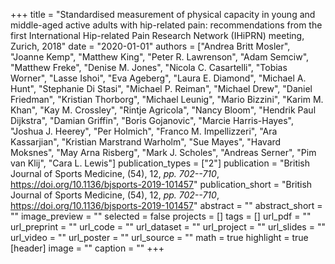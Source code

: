 +++
title = "Standardised measurement of physical capacity in young and middle-aged active adults with hip-related pain: recommendations from the first International Hip-related Pain Research Network (IHiPRN) meeting, Zurich, 2018"
date = "2020-01-01"
authors = ["Andrea Britt Mosler", "Joanne Kemp", "Matthew King", "Peter R. Lawrenson", "Adam Semciw", "Matthew Freke", "Denise M. Jones", "Nicola C. Casartelli", "Tobias Worner", "Lasse Ishoi", "Eva Ageberg", "Laura E. Diamond", "Michael A. Hunt", "Stephanie Di Stasi", "Michael P. Reiman", "Michael Drew", "Daniel Friedman", "Kristian Thorborg", "Michael Leunig", "Mario Bizzini", "Karim M. Khan", "Kay M. Crossley", "Rintje Agricola", "Nancy Bloom", "Hendrik Paul Dijkstra", "Damian Griffin", "Boris Gojanovic", "Marcie Harris-Hayes", "Joshua J. Heerey", "Per Holmich", "Franco M. Impellizzeri", "Ara Kassarjian", "Kristian Marstrand Warholm", "Sue Mayes", "Havard Moksnes", "May Arna Risberg", "Mark J. Scholes", "Andreas Serner", "Pim van Klij", "Cara L. Lewis"]
publication_types = ["2"]
publication = "British Journal of Sports Medicine, (54), 12, _pp. 702--710_, https://doi.org/10.1136/bjsports-2019-101457"
publication_short = "British Journal of Sports Medicine, (54), 12, _pp. 702--710_, https://doi.org/10.1136/bjsports-2019-101457"
abstract = ""
abstract_short = ""
image_preview = ""
selected = false
projects = []
tags = []
url_pdf = ""
url_preprint = ""
url_code = ""
url_dataset = ""
url_project = ""
url_slides = ""
url_video = ""
url_poster = ""
url_source = ""
math = true
highlight = true
[header]
image = ""
caption = ""
+++
